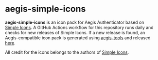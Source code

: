 # aegis-simple-icons

__aegis-simple-icons__ is an icon pack for Aegis Authenticator based on [Simple
Icons](https://github.com/simple-icons/simple-icons). A GitHub Actions workflow
for this repository runs daily and checks for new releases of Simple Icons. If a
new release is found, an Aegis-compatible icon pack is generated using
[aegis-tools](https://github.com/alexbakker/aegis-tools) and released
[here](https://github.com/alexbakker/aegis-simple-icons/releases).

All credit for the icons belongs to the authors of [Simple
Icons](https://github.com/simple-icons/simple-icons).
